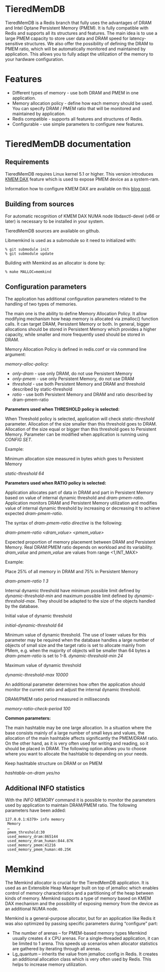 # TieredMemDB

TieredMemDB is a Redis branch that fully uses the advantages of DRAM and Intel Optane Persistent Memory (PMEM). It is fully compatible with Redis and supports all its structures and features. The main idea is to use a large PMEM capacity to store user data and DRAM speed for latency-sensitive structures. We also offer the possibility of defining the DRAM to PMEM ratio, which will be automatically monitored and maintained by application. This allows you to fully adapt the utilization of the memory to your hardware configuration.

# Features

* Different types of memory - use both DRAM and PMEM in one application.
* Memory allocation policy - define how each memory should be used. You can specify DRAM / PMEM ratio that will be monitored and maintained by application.
* Redis compatible - supports all features and structures of Redis.
* Configurable - use simple parameters to configure new features.

# TieredMemDB documentation

## Requirements
TieredMemDB requires Linux kernel 5.1 or higher. This version introduces [KMEM DAX](https://patchwork.kernel.org/project/linux-nvdimm/cover/20190225185727.BCBD768C@viggo.jf.intel.com/) feature which is used to expose PMEM device as a system-ram.

Information how to configure KMEM DAX are available on this [blog post](https://pmem.io/2020/01/20/memkind-dax-kmem.html).

## Building from sources
For automatic recognition of KMEM DAX NUMA node libdaxctl-devel (v66 or later) is necessary to be installed in your system.

TieredMemDB sources are available on github.

Libmemkind is used as a submodule so it need to initialized with:

```
% git submodule init
% git submodule update
```

Building with Memkind as an allocator is done by:

```
% make MALLOC=memkind
```

## Configuration parameters
The application has additional configuration parameters related to the handling of two types of memories.

The main one is the ability to define Memory Allocation Policy. It allow modifying mechanism how heap memory is allocated via zmalloc() function calls. It can target DRAM, Persistent Memory or both. In general, bigger allocations should be stored in Persistent Memory which provides a higher capacity, while smaller and more frequently used should be stored in DRAM.

Memory Allocation Policy is defined in redis.conf or via command line argument:

*memory-alloc-policy:*
* *only-dram* - use only DRAM, do not use Persistent Memory
* *only-pmem* - use only Persistent Memory, do not use DRAM
* *threshold* - use both Persistent Memory and DRAM and threshold described by static-threshold
* *ratio* - use both Persistent Memory and DRAM and ratio described by dram-pmem-ratio

**Parameters used when THRESHOLD policy is selected:**

When Threshold policy is selected, application will check *static-threshold* parameter. Allocation of the size smaller than this threshold goes to DRAM. Allocation of the size equal or bigger than this threshold goes to Persistent Memory. Parameter can be modified when application is running using *CONFIG SET*.

Example:

Minimum allocation size measured in bytes which goes to Persistent Memory

*static-threshold 64*

**Parameters used when RATIO policy is selected:**

Application allocates part of data in DRAM and part in Persistent Memory based on value of internal dynamic threshold and *dram-pmem-ratio*. Application monitors DRAM and Persistent Memory utilization and modifies value of internal dynamic threshold by increasing or decreasing it to achieve expected *dram-pmem-ratio*.

The syntax of *dram-pmem-ratio directive* is the following:

*dram-pmem-ratio <dram_value> <pmem_value>*

Expected proportion of memory placement between DRAM and Persistent Memory. Real DRAM:PMEM ratio depends on workload and its variability. *dram_value* and *pmem_value* are values from range <1,INT_MAX>

Example:

Place 25% of all memory in DRAM and 75% in Persistent Memory

*dram-pmem-ratio 1 3*

Internal dynamic threshold have minimum possible limit defined by *dynamic-threshold-min* and maximum possible limit defined by *dynamic-threshold-max*. They should be adapted to the size of the objects handled by the database.

Initial value of dynamic threshold

*initial-dynamic-threshold 64*

Minimum value of dynamic threshold. The use of lower values for this parameter may be required when the database handles a large number of objects of small size and the target ratio is set to allocate mainly from PMem, e.g. when the majority of objects will be smaller than 64 bytes a *dram-pmem-ratio* is set to 1-8.
*dynamic-threshold-min 24*

Maximum value of dynamic threshold

*dynamic-threshold-max 10000*

An additional parameter determines how often the application should monitor the current ratio and adjust the internal dynamic threshold.

DRAM/PMEM ratio period measured in milliseconds

*memory-ratio-check-period 100*

**Common parameters:**

The main hashtable may be one large allocation. In a situation where the base consists mainly of a large number of small keys and values, the allocation of the main hashtable affects significantly the PMEM/DRAM ratio. On the other hand, as it is very often used for writing and reading, so it should be placed in DRAM. The following option allows you to choose where you want to allocate the hashtable to depending on your needs.

Keep hashtable structure on DRAM or on PMEM

*hashtable-on-dram yes/no*

## Additional INFO statistics

With the *INFO MEMORY* command it is possible to monitor the parameters used by application to maintain DRAM/PMEM ratio. The following parameters have been added:

```
127.0.0.1:6379> info memory
 Memory
 …
 pmem_threshold:30
 used_memory_dram:865144
 used_memory_dram_human:844.87K
 used_memory_pmem:41216
 used_memory_pmem_human:40.25K
 ```

# Memkind

The Memkind allocator is crucial for the TieredMemDB application. It is used as an Extensible Heap Manager built on top of jemalloc which enables control of memory characteristics and a partitioning of the heap between kinds of memory. Memkind supports a type of memory based on KMEM DAX mechanism and the possibility of exposing memory from the device as an additional NUMA node.

Memkind is a general-purpose allocator, but for an application like Redis it was also optimized by passing specific parameters during “configure” part:

* The number of arenas – for PMEM-based memory types Memkind usually creates 4 x CPU arenas. For a single-threaded application, it can be limited to 1 arena. This speeds up scenarios when allocator statistics are gathered by iterating through all arenas.
* Lg_quantum – inherits the value from jemalloc config in Redis. It creates an additional allocation class which is very often used by Redis. This helps to increase memory utilization.
